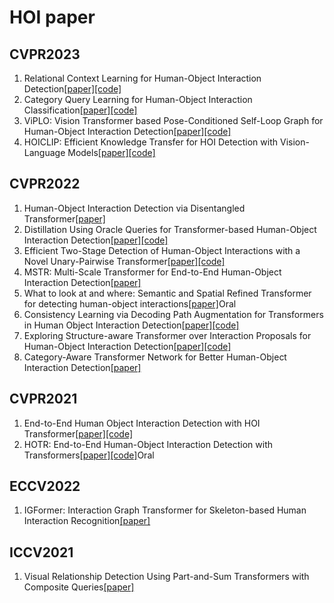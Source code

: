 # HOI paper
##  CVPR2023
1. Relational Context Learning for Human-Object Interaction Detection[[paper]](https://arxiv.org/abs/2304.04997)[[code]](https://github.com/OreoChocolate/MUREN)
2. Category Query Learning for Human-Object Interaction Classification[[paper]](https://arxiv.org/abs/2303.14005)[[code]](https://github.com/charles-xie/CQL)
3. ViPLO: Vision Transformer based Pose-Conditioned Self-Loop Graph for Human-Object Interaction Detection[[paper]](https://arxiv.org/abs/2304.08114v1)[[code]](https://github.com/Jeeseung-Park/ViPLO)
4. HOICLIP: Efficient Knowledge Transfer for HOI Detection with Vision-Language Models[[paper]](https://arxiv.org/abs/2303.15786)[[code]](https://github.com/Artanic30/HOICLIP)

## CVPR2022
1. Human-Object Interaction Detection via Disentangled Transformer[[paper]](https://arxiv.org/abs/2204.09290)
2. Distillation Using Oracle Queries for Transformer-based Human-Object Interaction Detection[[paper]](https://openaccess.thecvf.com/content/CVPR2022/papers/Qu_Distillation_Using_Oracle_Queries_for_Transformer-Based_Human-Object_Interaction_Detection_CVPR_2022_paper.pdf)[[code]](https://github.com/SherlockHolmes221/DOQ)
3. Efficient Two-Stage Detection of Human-Object Interactions with a Novel Unary-Pairwise Transformer[[paper]](https://arxiv.org/abs/2112.01838v1)[[code]](https://github.com/fredzzhang/upt)
4. MSTR: Multi-Scale Transformer for End-to-End Human-Object Interaction Detection[[paper]](https://arxiv.org/abs/2203.14709)
5. What to look at and where: Semantic and Spatial Refined Transformer for detecting human-object interactions[[paper]](https://arxiv.org/abs/2204.00746)Oral 
6. Consistency Learning via Decoding Path Augmentation for Transformers in Human Object Interaction Detection[[paper]](https://arxiv.org/abs/2204.04836)[[code]](https://github.com/mlvlab/CPC_HOI)
7. Exploring Structure-aware Transformer over Interaction Proposals for Human-Object Interaction Detection[[paper]](https://arxiv.org/abs/2206.06291)[[code]](https://github.com/zyong812/STIP)
8. Category-Aware Transformer Network for Better Human-Object Interaction Detection[[paper]](https://arxiv.org/abs/2204.04911)
## CVPR2021
1. End-to-End Human Object Interaction Detection with HOI Transformer[[paper]](https://arxiv.org/abs/2103.04503)[[code]](https://github.com/bbepoch/HoiTransformer)
2. HOTR: End-to-End Human-Object Interaction Detection with Transformers[[paper]](https://arxiv.org/abs/2104.13682)[[code]](https://github.com/kakaobrain/HOTR)Oral 


## ECCV2022
1. IGFormer: Interaction Graph Transformer for Skeleton-based Human Interaction Recognition[[paper]](https://arxiv.org/abs/2207.12100)

## ICCV2021
1. Visual Relationship Detection Using Part-and-Sum Transformers with Composite Queries[[paper]](https://arxiv.org/abs/2105.02170)
